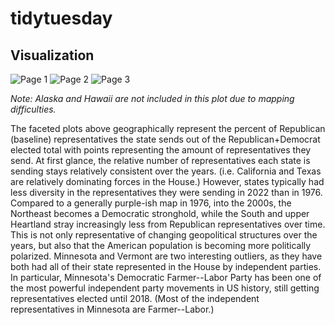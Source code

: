 # tidytuesday

## Visualization

![Page 1](./tidytuesday/6.11.2023/Page1.png) ![Page 2](~/tidytuesday/6.11.2023/Page2.png) ![Page 3](~/tidytuesday/6.11.2023/Page3.png)


*Note: Alaska and Hawaii are not included in this plot due to mapping difficulties.*

The faceted plots above geographically represent the percent of Republican (baseline) representatives the state sends out of the Republican+Democrat elected total with points representing the amount of representatives they send. At first glance, the relative number of representatives each state is sending stays relatively consistent over the years. (i.e. California and Texas are relatively dominating forces in the House.) However, states typically had less diversity in the representatives they were sending in 2022 than in 1976. Compared to a generally purple-ish map in 1976, into the 2000s, the Northeast becomes a Democratic stronghold, while the South and upper Heartland stray increasingly less from Republican representatives over time. This is not only representative of changing geopolitical structures over the years, but also that the American population is becoming more politically polarized. Minnesota and Vermont are two interesting outliers, as they have both had all of their state represented in the House by independent parties. In particular, Minnesota's Democratic Farmer--Labor Party has been one of the most powerful independent party movements in US history, still getting representatives elected until 2018. (Most of the independent representatives in Minnesota are Farmer--Labor.)
